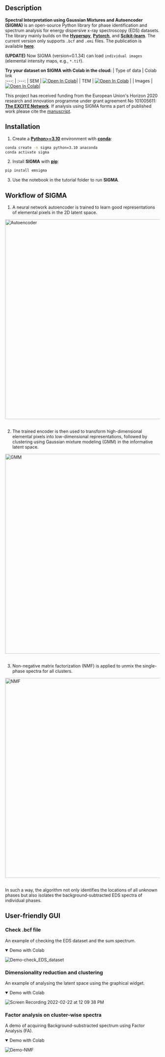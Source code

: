 ## Description

**Spectral Interpretation using Gaussian Mixtures and Autoencoder (SIGMA)** is an open-source Python library for phase identification and spectrum analysis for energy dispersive x-ray spectroscopy (EDS) datasets. The library mainly builds on the [**Hyperspy**](https://hyperspy.org/), [**Pytorch**](https://pytorch.org/), and [**Scikit-learn**](https://scikit-learn.org/stable/). The current version only supports `.bcf` and `.emi` files. The publication is available [**here**](https://doi.org/10.1002/essoar.10511396.1).<br />

**(UPDATE)** Now SIGMA (version=0.1.34) can load `individual images` (elemental intensity maps, e.g., `*.tif`).

**Try your dataset on SIGMA with Colab in the cloud:** 
| Type of data  | Colab link    
 :---: | :---: 
| SEM | <a href="https://colab.research.google.com/github/poyentung/sigma/blob/master/tutorial/colab/tutorial_colab_sem.ipynb"><img src="https://colab.research.google.com/assets/colab-badge.svg" alt="Open In Colab"/></a>|
| TEM | <a href="https://colab.research.google.com/github/poyentung/sigma/blob/master/tutorial/colab/tutorial_colab_tem_emi_emd.ipynb"><img src="https://colab.research.google.com/assets/colab-badge.svg" alt="Open In Colab"/></a> |
| Images | <a href="https://colab.research.google.com/github/poyentung/sigma/blob/master/tutorial/colab/tutorial_colab_image.ipynb"><img src="https://colab.research.google.com/assets/colab-badge.svg" alt="Open In Colab"/></a>|

This project has received funding from the European Union's Horizon 2020 research and innovation programme under grant agreement No 101005611: [**The EXCITE Network**](https://excite-network.eu/). If analysis using SIGMA forms a part of published work please cite the [manuscript](https://doi.org/10.1029/2022GC010530).

## Installation
1. Create a [**Python>=3.10**](https://www.python.org/) environment with [**conda**](https://docs.conda.io/en/latest/):
```bash
conda create -n sigma python=3.10 anaconda
conda activate sigma
```

2. Install **SIGMA** with [**pip**](https://pypi.org/project/pip/):
```bash
pip install emsigma
```

3. Use the notebook in the tutorial folder to run **SIGMA**.

## Workflow of SIGMA
1. A neural network autoencoder is trained to learn good representations of elemental pixels in the 2D latent space. <br />
<div align="left">
  <img width="650" alt="Autoencoder" src="https://user-images.githubusercontent.com/29102746/163899500-34ac68e2-9a38-44d9-a869-e40c024c420b.png">
</div><br />

2. The trained encoder is then used to transform high-dimensional elemental pixels into low-dimensional representations, followed by clustering using Gaussian mixture modeling (GMM) in the informative latent space.<br />
<div align="left">
  <img width="650" alt="GMM" src="https://user-images.githubusercontent.com/29102746/163899758-6bd61544-fa91-44ac-8647-d249982b6607.png"> 
</div><br />

3. Non-negative matrix factorization (NMF) is applied to unmix the single-phase spectra for all clusters.<br />
<div align="left">
  <img width="650" alt="NMF" src="https://user-images.githubusercontent.com/29102746/163899763-0fb4f835-3380-4504-9f3a-bb33089421f8.png">  
</div><br />

In such a way, the algorithm not only identifies the locations of all unknown phases but also isolates the background-subtracted EDS spectra of individual phases.

## User-friendly GUI
### Check .bcf file
An example of checking the EDS dataset and the sum spectrum.
<details open>
<summary>Demo with Colab</summary>

![Demo-check_EDS_dataset](https://user-images.githubusercontent.com/29102746/159283425-00a6e8a6-3274-4495-9ab6-ca0e9a844277.gif)

</details>

### Dimensionality reduction and clustering
An example of analysing the latent space using the graphical widget.
<details open>
<summary>Demo with Colab</summary>

![Screen Recording 2022-02-22 at 12 09 38 PM](https://user-images.githubusercontent.com/29102746/159275323-45ad978a-7dcf-40d9-839b-d58979bb0101.gif)

</details>

### Factor analysis on cluster-wise spectra
A demo of acquiring Background-substracted spectrum using Factor Analysis (FA).
<details open>
<summary>Demo with Colab</summary>
  
![Demo-NMF](https://user-images.githubusercontent.com/29102746/159292227-1e82402c-2429-4c81-8245-8798c426ea0f.gif)

</details>
